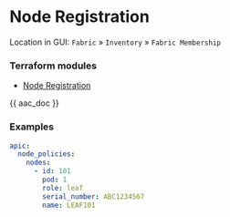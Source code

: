 # Node Registration

Location in GUI:
`Fabric` » `Inventory` » `Fabric Membership`

### Terraform modules

* [Node Registration](https://registry.terraform.io/modules/netascode/node-registration/aci/latest)

{{ aac_doc }}

### Examples

```yaml
apic:
  node_policies:
    nodes:
      - id: 101
        pod: 1
        role: leaf
        serial_number: ABC1234567
        name: LEAF101
```
